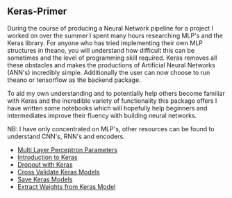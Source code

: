 ## Keras-Primer

During the course of producing a Neural Network pipeline for a project I worked on over the summer I spent many hours researching MLP's and the Keras library. For anyone who has tried implementing their own MLP structures in theano, you will understand how difficult this can be sometimes and the level of programming skill required. Keras removes all these obstacles and makes the productions of Artificial Neural Networks (ANN's) incredibly simple. Additionally the user can now choose to run theano or tensorflow as the backend package.

To aid my own understanding and to potentially help others become familiar with Keras and the incredible variety of functionality this package offers I have written some notebooks which will hopefully help beginners and intermediates improve their fluency with building neural networks.

NB: I have only concentrated on MLP's, other resources can be found to understand CNN's, RNN's and encoders.

- [Multi Layer Perceptron Parameters](https://nbviewer.jupyter.org/github/N-Johnston/Keras-Primer/blob/master/MLP%20Learning%20Techniques.ipynb)
- [Introduction to Keras](https://nbviewer.jupyter.org/github/N-Johnston/Keras-Primer/blob/master/Keras%20Intro.ipynb)
- [Dropout with Keras](https://nbviewer.jupyter.org/github/N-Johnston/Keras-Primer/blob/master/Keras%20Dropout.ipynb)
- [Cross Validate Keras Models](https://nbviewer.jupyter.org/github/N-Johnston/Keras-Primer/blob/master/Keras%20with%20Scikit%20Cross-Val.ipynb)
- [Save Keras Models](https://nbviewer.jupyter.org/github/N-Johnston/Keras-Primer/blob/master/Save%20Keras%20Model.ipynb)
- [Extract Weights from Keras Model](https://nbviewer.jupyter.org/github/N-Johnston/Keras-Primer/blob/master/Weight%20Extraction.ipynb)

